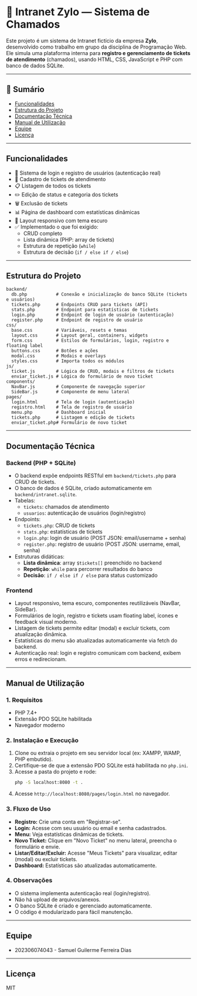 # 🧩 Intranet Zylo — Sistema de Chamados

Este projeto é um sistema de Intranet fictício da empresa **Zylo**, desenvolvido como trabalho em grupo da disciplina de Programação Web. Ele simula uma plataforma interna para **registro e gerenciamento de tickets de atendimento** (chamados), usando HTML, CSS, JavaScript e PHP com banco de dados SQLite.

---

## 📑 Sumário
- [Funcionalidades](#funcionalidades)
- [Estrutura do Projeto](#estrutura-do-projeto)
- [Documentação Técnica](#documentação-técnica)
- [Manual de Utilização](#manual-de-utilização)
- [Equipe](#equipe)
- [Licença](#licença)

---

## Funcionalidades

- 🔐 Sistema de login e registro de usuários (autenticação real)
- 🎫 Cadastro de tickets de atendimento
- 📋 Listagem de todos os tickets
- ✏️ Edição de status e categoria dos tickets
- 🗑️ Exclusão de tickets
- 📊 Página de dashboard com estatísticas dinâmicas
- 🎨 Layout responsivo com tema escuro
- ✅ Implementado o que foi exigido:
  - CRUD completo
  - Lista dinâmica (PHP: array de tickets)
  - Estrutura de repetição (`while`)
  - Estrutura de decisão (`if / else if / else`)

---

## Estrutura do Projeto

```
backend/
  db.php           # Conexão e inicialização do banco SQLite (tickets e usuários)
  tickets.php      # Endpoints CRUD para tickets (API)
  stats.php        # Endpoint para estatísticas de tickets
  login.php        # Endpoint de login de usuário (autenticação)
  register.php     # Endpoint de registro de usuário
css/
  base.css         # Variáveis, resets e temas
  layout.css       # Layout geral, containers, widgets
  form.css         # Estilos de formulários, login, registro e floating label
  buttons.css      # Botões e ações
  modal.css        # Modais e overlays
  styles.css       # Importa todos os módulos
js/
  ticket.js        # Lógica de CRUD, modais e filtros de tickets
  enviar_ticket.js # Lógica do formulário de novo ticket
components/
  NavBar.js        # Componente de navegação superior
  SideBar.js       # Componente de menu lateral
pages/
  login.html       # Tela de login (autenticação)
  registro.html    # Tela de registro de usuário
  menu.php         # Dashboard inicial
  tickets.php      # Listagem e edição de tickets
  enviar_ticket.php# Formulário de novo ticket
```

---

## Documentação Técnica

### Backend (PHP + SQLite)
- O backend expõe endpoints RESTful em `backend/tickets.php` para CRUD de tickets.
- O banco de dados é SQLite, criado automaticamente em `backend/intranet.sqlite`.
- Tabelas:
  - `tickets`: chamados de atendimento
  - `usuarios`: autenticação de usuários (login/registro)
- Endpoints:
  - `tickets.php`: CRUD de tickets
  - `stats.php`: estatísticas de tickets
  - `login.php`: login de usuário (POST JSON: email/username + senha)
  - `register.php`: registro de usuário (POST JSON: username, email, senha)
- Estruturas didáticas:
  - **Lista dinâmica**: array `$tickets[]` preenchido no backend
  - **Repetição**: `while` para percorrer resultados do banco
  - **Decisão**: `if / else if / else` para status customizado

### Frontend
- Layout responsivo, tema escuro, componentes reutilizáveis (NavBar, SideBar).
- Formulários de login, registro e tickets usam floating label, ícones e feedback visual moderno.
- Listagem de tickets permite editar (modal) e excluir tickets, com atualização dinâmica.
- Estatísticas do menu são atualizadas automaticamente via fetch do backend.
- Autenticação real: login e registro comunicam com backend, exibem erros e redirecionam.

---

## Manual de Utilização

### 1. Requisitos
- PHP 7.4+
- Extensão PDO SQLite habilitada
- Navegador moderno

### 2. Instalação e Execução
1. Clone ou extraia o projeto em seu servidor local (ex: XAMPP, WAMP, PHP embutido).
2. Certifique-se de que a extensão PDO SQLite está habilitada no `php.ini`.
3. Acesse a pasta do projeto e rode:
   ```bash
   php -S localhost:8080 -t .
   ```
4. Acesse `http://localhost:8080/pages/login.html` no navegador.

### 3. Fluxo de Uso
- **Registro:** Crie uma conta em "Registrar-se".
- **Login:** Acesse com seu usuário ou email e senha cadastrados.
- **Menu:** Veja estatísticas dinâmicas de tickets.
- **Novo Ticket:** Clique em "Novo Ticket" no menu lateral, preencha o formulário e envie.
- **Listar/Editar/Excluir:** Acesse "Meus Tickets" para visualizar, editar (modal) ou excluir tickets.
- **Dashboard:** Estatísticas são atualizadas automaticamente.

### 4. Observações
- O sistema implementa autenticação real (login/registro).
- Não há upload de arquivos/anexos.
- O banco SQLite é criado e gerenciado automaticamente.
- O código é modularizado para fácil manutenção.

---

## Equipe
- 202306074043 - Samuel Guilerme Ferreira Dias

---

## Licença
MIT
